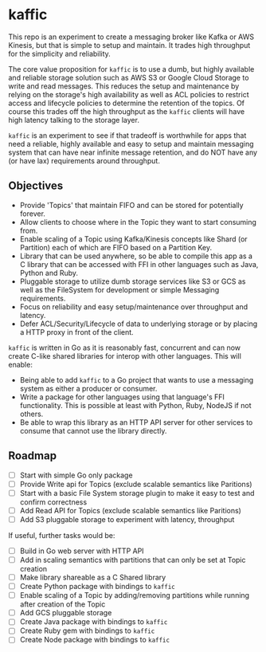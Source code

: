 # kaffic

This repo is an experiment to create a messaging broker like Kafka or AWS Kinesis, but that is simple to setup and maintain. It trades high throughput for the simplicity and reliability.

The core value proposition for `kaffic` is to use a dumb, but highly available and reliable storage solution such as AWS S3 or Google Cloud Storage to write and read messages. This reduces the setup and maintenance by relying on the storage's high availability as well as ACL policies to restrict access and lifecycle policies to determine the retention of the topics. Of course this trades off the high throughput as the `kaffic` clients will have high latency talking to the storage layer.

`kaffic` is an experiment to see if that tradeoff is worthwhile for apps that need a reliable, highly available and easy to setup and maintain messaging system that can have near infinite message retention, and do NOT have any (or have lax) requirements around throughput.

## Objectives

* Provide 'Topics' that maintain FIFO and can be stored for potentially forever.
* Allow clients to choose where in the Topic they want to start consuming from.
* Enable scaling of a Topic using Kafka/Kinesis concepts like Shard (or Partition) each of which are FIFO based on a Partition Key.
* Library that can be used anywhere, so be able to compile this app as a C library that can be accessed with FFI in other languages such as Java, Python and Ruby.
* Pluggable storage to utilize dumb storage services like S3 or GCS as well as the FileSystem for development or simple Messaging requirements.
* Focus on reliability and easy setup/maintenance over throughput and latency.
* Defer ACL/Security/Lifecycle of data to underlying storage or by placing a HTTP proxy in front of the client.

`kaffic` is written in Go as it is reasonably fast, concurrent and can now create C-like shared libraries for interop with other languages. This will enable:

* Being able to add `kaffic` to a Go project that wants to use a messaging system as either a producer or consumer.
* Write a package for other languages using that language's FFI functionality. This is possible at least with Python, Ruby, NodeJS if not others.
* Be able to wrap this library as an HTTP API server for other services to consume that cannot use the library directly.

## Roadmap

- [ ] Start with simple Go only package
- [ ] Provide Write api for Topics (exclude scalable semantics like Paritions)
- [ ] Start with a basic File System storage plugin to make it easy to test and confirm correctness
- [ ] Add Read API for Topics (exclude scalable semantics like Paritions)
- [ ] Add S3 pluggable storage to experiment with latency, throughput

If useful, further tasks would be:

- [ ] Build in Go web server with HTTP API
- [ ] Add in scaling semantics with partitions that can only be set at Topic creation
- [ ] Make library shareable as a C Shared library
- [ ] Create Python package with bindings to `kaffic`
- [ ] Enable scaling of a Topic by adding/removing partitions while running after creation of the Topic
- [ ] Add GCS pluggable storage
- [ ] Create Java package with bindings to `kaffic`
- [ ] Create Ruby gem with bindings to `kaffic`
- [ ] Create Node package with bindings to `kaffic`
